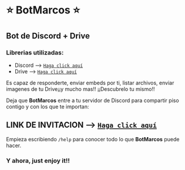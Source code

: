 # ⭐ BotMarcos ⭐
## Bot de Discord + Drive

### Librerias utilizadas:
- Discord --> [`Haga click aquí`](https://github.com/Discord4J/Discord4J.git)
- Drive --> [`Haga click aquí`](https://developers.google.com/drive/api/quickstart/java)
 

 Es capaz de responderte, enviar embeds por ti, listar archivos, enviar imagenes de tu Drive¡¡y mucho mas!! ¡¡Descubrelo tu mismo!!

 
 Deja que **BotMarcos** entre a tu servidor de Discord para compartir piso contigo y con los que te importan:

## LINK DE INVITACION --> [`Haga click aquí`](https://discord.com/api/oauth2/authorize?client_id=956174919069233222&scope=bot)

Empieza escribiendo `/help` para conocer todo lo que **BotMarcos** puede hacer.

### Y ahora, just enjoy it!!
